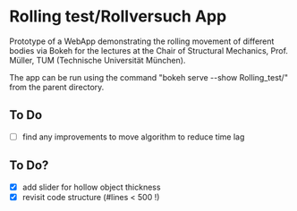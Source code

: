 # Rolling test/Rollversuch App

Prototype of a WebApp demonstrating the rolling movement of different bodies via Bokeh for the lectures at the Chair of Structural Mechanics, Prof. Müller, TUM (Technische Universität München).

The app can be run using the command "bokeh serve --show Rolling_test/" from the parent directory.

## To Do
- [ ] find any improvements to move algorithm to reduce time lag

## To Do?
- [x] add slider for hollow object thickness
- [x] revisit code structure (#lines < 500 !)
